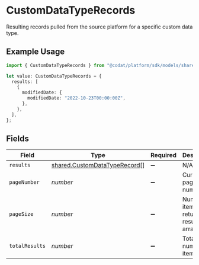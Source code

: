 # CustomDataTypeRecords

Resulting records pulled from the source platform for a specific custom data type.

## Example Usage

```typescript
import { CustomDataTypeRecords } from "@codat/platform/sdk/models/shared";

let value: CustomDataTypeRecords = {
  results: [
    {
      modifiedDate: {
        modifiedDate: "2022-10-23T00:00:00Z",
      },
    },
  ],
};
```

## Fields

| Field                                                                               | Type                                                                                | Required                                                                            | Description                                                                         |
| ----------------------------------------------------------------------------------- | ----------------------------------------------------------------------------------- | ----------------------------------------------------------------------------------- | ----------------------------------------------------------------------------------- |
| `results`                                                                           | [shared.CustomDataTypeRecord](../../../sdk/models/shared/customdatatyperecord.md)[] | :heavy_minus_sign:                                                                  | N/A                                                                                 |
| `pageNumber`                                                                        | *number*                                                                            | :heavy_minus_sign:                                                                  | Current page number.                                                                |
| `pageSize`                                                                          | *number*                                                                            | :heavy_minus_sign:                                                                  | Number of items to return in results array.                                         |
| `totalResults`                                                                      | *number*                                                                            | :heavy_minus_sign:                                                                  | Total number of items.                                                              |